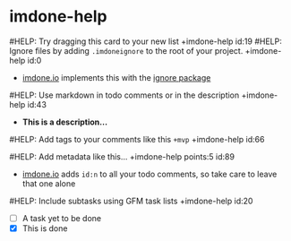 imdone-help
====
#HELP: Try dragging this card to your new list +imdone-help id:19
#HELP: Ignore files by adding `.imdoneignore` to the root of your project. +imdone-help id:0
- [imdone.io](https://imdone.io) implements this with the [ignore package](https://www.npmjs.com/package/ignore)

#HELP: Use markdown in todo comments or in the description +imdone-help id:43
- **This is a description...**

#HELP: Add tags to your comments like this `+mvp` +imdone-help id:66

#HELP: Add metadata like this... +imdone-help points:5 id:89
- [imdone.io](https://imdone.io) adds `id:n` to all your todo comments, so take care to leave that one alone

#HELP: Include subtasks using GFM task lists +imdone-help id:20
- [ ] A task yet to be done
- [x] This is done

